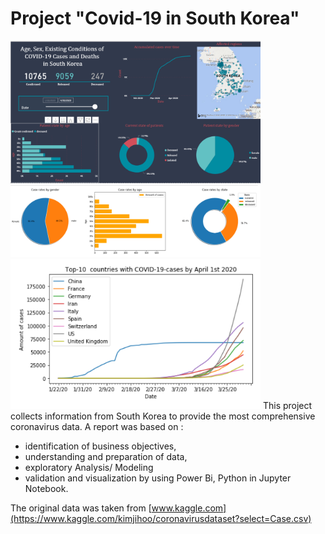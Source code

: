 # Project "Covid-19 in South Korea"
<img src="Images/Report Covid-19-S.Korea.png"  width="400">

<img src="Images/age_sex_state.png"  width="400">
<img src="Images/Python_global.png"  width="400">
This project collects information from South Korea to provide the most comprehensive coronavirus data.
A report was based on :

* identification of business objectives,
* understanding and preparation of data,
* exploratory Analysis/ Modeling
* validation and visualization by using Power Bi, Python in Jupyter Notebook.

The original data was taken from [www.kaggle.com](https://www.kaggle.com/kimjihoo/coronavirusdataset?select=Case.csv)
